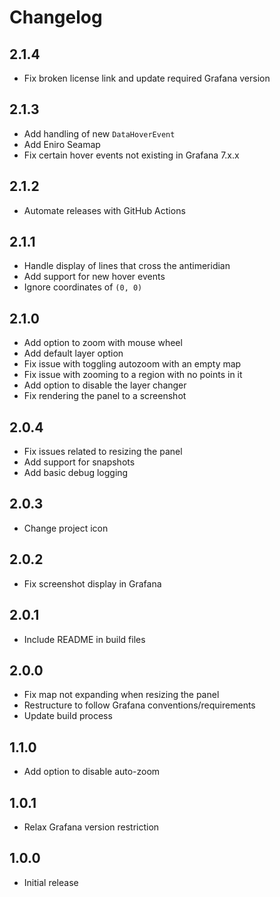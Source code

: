 # Changelog

## 2.1.4
- Fix broken license link and update required Grafana version

## 2.1.3
- Add handling of new `DataHoverEvent`
- Add Eniro Seamap
- Fix certain hover events not existing in Grafana 7.x.x

## 2.1.2
- Automate releases with GitHub Actions

## 2.1.1
- Handle display of lines that cross the antimeridian
- Add support for new hover events
- Ignore coordinates of `(0, 0)`

## 2.1.0
- Add option to zoom with mouse wheel
- Add default layer option
- Fix issue with toggling autozoom with an empty map
- Fix issue with zooming to a region with no points in it
- Add option to disable the layer changer
- Fix rendering the panel to a screenshot

## 2.0.4
- Fix issues related to resizing the panel
- Add support for snapshots
- Add basic debug logging

## 2.0.3
- Change project icon

## 2.0.2
- Fix screenshot display in Grafana

## 2.0.1
- Include README in build files

## 2.0.0
- Fix map not expanding when resizing the panel
- Restructure to follow Grafana conventions/requirements
- Update build process

## 1.1.0
- Add option to disable auto-zoom

## 1.0.1
- Relax Grafana version restriction

## 1.0.0
- Initial release
